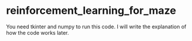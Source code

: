 # reinforcement_learning_for_maze
You need tkinter and numpy to run this code. 
I will write the explanation of how the code works later.
